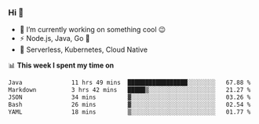 ### Hi 👋

<!--
**nodejh/nodejh** is a ✨ _special_ ✨ repository because its `README.md` (this file) appears on your GitHub profile.

Here are some ideas to get you started:

- 🔭 I’m currently working on ...
- 🌱 I’m currently learning ...
- 👯 I’m looking to collaborate on ...
- 🤔 I’m looking for help with ...
- 💬 Ask me about ...
- 📫 How to reach me: ...
- 😄 Pronouns: ...
- ⚡ Fun fact: ...
-->

- 🔭 I’m currently working on something cool :wink:
- ⚡ Node.js, Java, Go :thought_balloon:
- 🤖 Serverless, Kubernetes, Cloud Native

📊 **This week I spent my time on**

<!--START_SECTION:waka-->

```txt
Java              11 hrs 49 mins  █████████████████░░░░░░░░   67.88 %
Markdown          3 hrs 42 mins   █████▒░░░░░░░░░░░░░░░░░░░   21.27 %
JSON              34 mins         ▓░░░░░░░░░░░░░░░░░░░░░░░░   03.26 %
Bash              26 mins         ▓░░░░░░░░░░░░░░░░░░░░░░░░   02.54 %
YAML              18 mins         ▒░░░░░░░░░░░░░░░░░░░░░░░░   01.77 %
```

<!--END_SECTION:waka-->


<!--
:traffic_light: **Visitors**

![visitors](https://visitor-badge.glitch.me/badge?page_id=nodejh.nodejh)
-->
